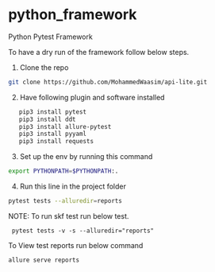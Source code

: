 # python_framework
Python Pytest Framework


To have a dry run of the framework follow below steps.
1. Clone the repo 
```sh
git clone https://github.com/MohammedWaasim/api-lite.git
```
2. Have following plugin and software installed
```sh
   pip3 install pytest
   pip3 install ddt
   pip3 install allure-pytest
   pip3 install pyyaml
   pip3 install requests
 ```
3. Set up the env by running this command 
```sh
export PYTHONPATH=$PYTHONPATH:.
```
4. Run this line in the project folder 
```sh
pytest tests --alluredir=reports 
```

NOTE: To run skf test run below test.

```shell script
 pytest tests -v -s --alluredir="reports"
```
  To View test reports run below command
```shell script
allure serve reports
```